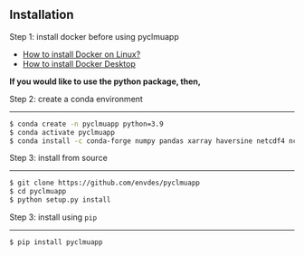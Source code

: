 ## Installation

Step 1: install docker before using pyclmuapp

- [How to install Docker on Linux?](https://envdes.github.io/clmu-app/container/install_docker.html)
- [How to install Docker Desktop](https://www.docker.com/products/docker-desktop/)

**If you would like to use the python package, then,**

Step 2: create a conda environment

---

```bash
$ conda create -n pyclmuapp python=3.9
$ conda activate pyclmuapp
$ conda install -c conda-forge numpy pandas xarray haversine netcdf4 nc-time-axis
```

Step 3: install from source

---

```bash
$ git clone https://github.com/envdes/pyclmuapp
$ cd pyclmuapp
$ python setup.py install
```

Step 3: install using `pip`

---

```bash
$ pip install pyclmuapp
```